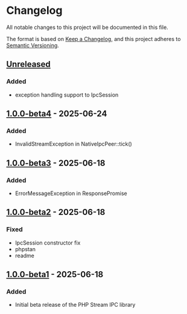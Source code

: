 # Changelog

All notable changes to this project will be documented in this file.

The format is based on [Keep a Changelog](https://keepachangelog.com/en/1.1.0/),
and this project adheres to [Semantic Versioning](https://semver.org/spec/v2.0.0.html).

## [Unreleased]
### Added
- exception handling support to IpcSession


## [1.0.0-beta4] - 2025-06-24
### Added
- InvalidStreamException in NativeIpcPeer::tick()

## [1.0.0-beta3] - 2025-06-18
### Added
- ErrorMessageException in ResponsePromise

## [1.0.0-beta2] - 2025-06-18
### Fixed
- IpcSession constructor fix
- phpstan
- readme

## [1.0.0-beta1] - 2025-06-18
### Added
- Initial beta release of the PHP Stream IPC library

[Unreleased]: https://github.com/riki137/php-stream-ipc/compare/1.0.0-beta4...main
[1.0.0-beta4]: https://github.com/riki137/php-stream-ipc/compare/1.0.0-beta3...1.0.0-beta4
[1.0.0-beta3]: https://github.com/riki137/php-stream-ipc/compare/1.0.0-beta2...1.0.0-beta3
[1.0.0-beta2]: https://github.com/riki137/php-stream-ipc/compare/1.0.0-beta1...1.0.0-beta2
[1.0.0-beta1]: https://github.com/riki137/php-stream-ipc/releases/tag/1.0.0-beta1
